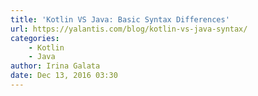 ```yaml
---
title: 'Kotlin VS Java: Basic Syntax Differences'
url: https://yalantis.com/blog/kotlin-vs-java-syntax/
categories:
    - Kotlin
    - Java
author: Irina Galata
date: Dec 13, 2016 03:30
---
```

